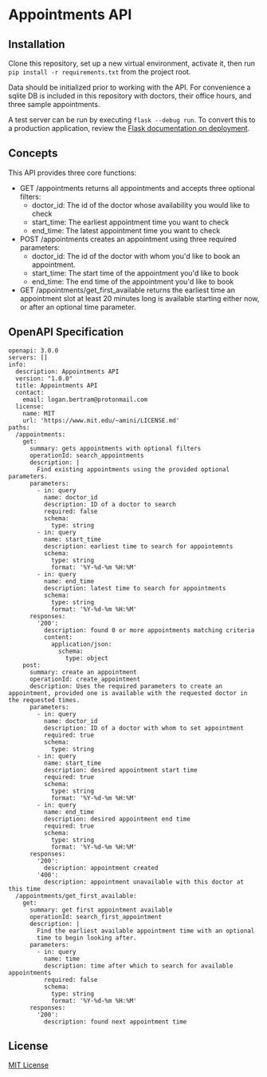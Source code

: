 # Appointments API

## Installation
Clone this repository, set up a new virtual environment, activate it, then run 
`pip install -r requirements.txt` from the project root. 

Data should be initialized prior to working with the API. For convenience
a sqlite DB is included in this repository with doctors, their office hours,
and three sample appointments.

A test server can be run by executing `flask --debug run`. 
To convert this to a production application, review the 
[Flask documentation on deployment](https://flask.palletsprojects.com/en/2.2.x/deploying/).

## Concepts
This API provides three core functions:
* GET /appointments returns all appointments and accepts three optional filters:
  * doctor_id: The id of the doctor whose availability you would like to check
  * start_time: The earliest appointment time you want to check
  * end_time: The latest appointment time you want to check
* POST /appointments creates an appointment using three required parameters:
  * doctor_id: The id of the doctor with whom you'd like to book an appointment.
  * start_time: The start time of the appointment you'd like to book
  * end_time: The end time of the appointment you'd like to book
* GET /appointments/get_first_available returns the earliest time an appointment
slot at least 20 minutes long is available starting either now, or after an optional
time parameter.

## OpenAPI Specification

```
openapi: 3.0.0
servers: []
info:
  description: Appointments API
  version: "1.0.0"
  title: Appointments API
  contact:
    email: logan.bertram@protonmail.com
  license:
    name: MIT
    url: 'https://www.mit.edu/~amini/LICENSE.md'
paths:
  /appointments:
    get:
      summary: gets appointments with optional filters
      operationId: search_appointments
      description: |
        Find existing appointments using the provided optional parameters.
      parameters:
        - in: query
          name: doctor_id
          description: ID of a doctor to search
          required: false
          schema:
            type: string
        - in: query
          name: start_time
          description: earliest time to search for appointemnts
          schema:
            type: string
            format: '%Y-%d-%m %H:%M'
        - in: query
          name: end_time
          description: latest time to search for appointments
          schema:
            type: string
            format: '%Y-%d-%m %H:%M'
      responses:
        '200':
          description: found 0 or more appointments matching criteria
          content:
            application/json:
              schema:
                type: object
    post:
      summary: create an appointment
      operationId: create_appointment
      description: Uses the required parameters to create an appointment, provided one is available with the requested doctor in the requested times.
      parameters:
        - in: query
          name: doctor_id
          description: ID of a doctor with whom to set appointment
          required: true
          schema:
            type: string
        - in: query
          name: start_time
          description: desired appointment start time
          required: true
          schema:
            type: string
            format: '%Y-%d-%m %H:%M'
        - in: query
          name: end_time
          description: desired appointment end time
          required: true
          schema:
            type: string
            format: '%Y-%d-%m %H:%M'
      responses:
        '200':
          description: appointment created
        '400':
          description: appointment unavailable with this doctor at this time
  /appointments/get_first_available:
    get:
      summary: get first appointment available
      operationId: search_first_appointment
      description: |
        Find the earliest available appointment time with an optional
        time to begin looking after.
      parameters:
        - in: query
          name: time
          description: time after which to search for available appointments
          required: false
          schema:
            type: string
            format: '%Y-%d-%m %H:%M'
      responses:
        '200':
          description: found next appointment time
```

## License
[MIT License](https://www.mit.edu/~amini/LICENSE.md)